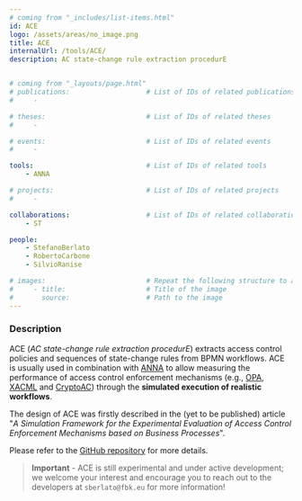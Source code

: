 ```yaml
---
# coming from "_includes/list-items.html"
id: ACE
logo: /assets/areas/no_image.png
title: ACE
internalUrl: /tools/ACE/
description: AC state-change rule extraction procedurE


# coming from "_layouts/page.html"
# publications:                   # List of IDs of related publications
#     - 

# theses:                         # List of IDs of related theses
#     - 

# events:                         # List of IDs of related events
#     - 

tools:                            # List of IDs of related tools
    - ANNA

# projects:                       # List of IDs of related projects
#     - 

collaborations:                   # List of IDs of related collaborations
    - ST 

people:
    - StefanoBerlato
    - RobertoCarbone
    - SilvioRanise

# images:                         # Repeat the following structure to add more images
#     - title:                    # Title of the image
#       source:                   # Path to the image
---
```


### Description

ACE (*AC state-change rule extraction procedurE*) extracts access control policies and sequences of state-change rules from BPMN workflows. ACE is usually used in combination with [ANNA](https://github.com/stfbk/ANNA) to allow measuring the performance of access control enforcement mechanisms (e.g., [OPA](https://www.openpolicyagent.org/), [XACML](http://docs.oasis-open.org/xacml/3.0/xacml-3.0-core-spec-os-en.html) and [CryptoAC](https://github.com/stfbk/CryptoAC)) through the **simulated execution of realistic workflows**.

The design of ACE was firstly described in the (yet to be published) article "*A Simulation Framework for the Experimental Evaluation of Access Control Enforcement Mechanisms based on Business Processes*".

Please refer to the [GitHub repository](https://github.com/stfbk/ACE) for more details.

> **Important** - ACE is still experimental and under active development; we welcome your interest and encourage you to reach out to the developers at `sberlato@fbk.eu` for more information!
